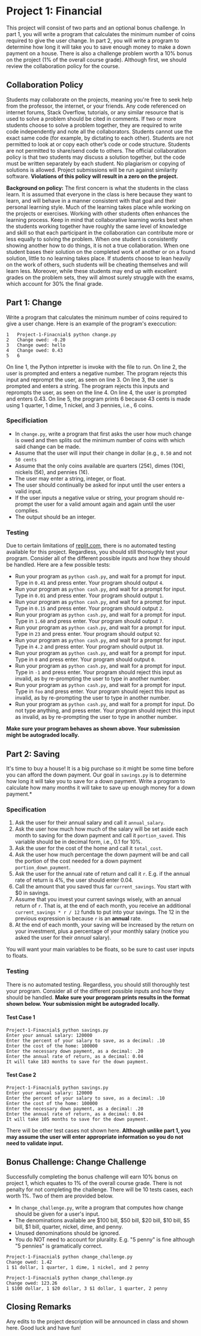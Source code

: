# Project 1: Financial

This project will consist of two parts and an optional bonus challenge. In part 1, you will write a program that calculates the minimum number of coins required to give the user change. In part 2, you will write a program to determine how long it will take you to save enough money to make a down payment on a house. There is also a challenge problem worth a 10% bonus on the project (1% of the overall course grade). Although first, we should review the collaboration policy for the course.

## Collaboration Policy

Students may collaborate on the projects, meaning you're free to seek help from the professor, the internet, or your friends. Any code referenced on internet forums, Stack Overflow, tutorials, or any similar resource that is used to solve a problem should be cited in comments. If two or more students choose to solve a problem together, they are required to write code independently and note all the collaborators. Students cannot use the exact same code (for example, by dictating to each other). Students are not permitted to look at or copy each other’s code or code structure. Students are not permitted to share/send code to others. The official collaboration policy is that two students may discuss a solution together, but the code must be written separately by each student. No plagiarism or copying of solutions is allowed. Project submissions will be run against similarity software. **Violations of this policy will result in a zero on the project.**

**Background on policy:** The first concern is what the students in the class learn. It is assumed that everyone in the class is here because they want to learn, and will behave in a manner consistent with that goal and their personal learning style. Much of the learning takes place while working on the projects or exercises. Working with other students often enhances the learning process. Keep in mind that collaborative learning works best when the students working together have roughly the same level of knowledge and skill so that each participant in the collaboration can contribute more or less equally to solving the problem. When one student is consistently showing another how to do things, it is not a true collaboration. When one student bases their solution on the completed work of another or on a found solution, little to no learning takes place. If students choose to lean heavily on the work of others, such students will be cheating themselves and will learn less. Moreover, while these students may end up with excellent grades on the problem sets, they will almost surely struggle with the exams, which account for 30% the final grade.

## Part 1: Change

Write a program that calculates the minimum number of coins required to give a user change. Here is an example of the program's execcution:

``` text
1   Project-1-Finacnial$ python change.py
2   Change owed: -0.20
3   Change owed: hello
4   Change owed: 0.43
5   6
```

On line 1, the Python intpretter is invoke with the file to run.
On line 2, the user is prompted and enters a negative number. The program rejects this input and reprompt the user, as seen on line 3.
On line 3, the user is prompted and enters a string. The program rejects this inputs and reprompts the user, as seen on the line 4.
On line 4, the user is prompted and enters 0.43.
On line 5, the program prints 6 because 43 cents is made using 1 quarter, 1 dime, 1 nickel, and 3 pennies, i.e., 6 coins.

### Specificiation

- In `change.py`, write a program that first asks the user how much change is owed and then splits out the minimum number of coins with which said change can be made.
- Assume that the user will input their change in dollar (e.g., `0.50` and not `50 cents`
- Assume that the only coins available are quarters (25¢), dimes (10¢), nickels (5¢), and pennies (1¢).
- The user may enter a string, integer, or float.
- The user should continually be asked for input until the user enters a valid input. 
- If the user inputs a negative value or string, your program should re-prompt the user for a valid amount again and again until the user complies.
- The output should be an integer. 

### Testing

Due to certain limitations of [replit.com](replit.com), there is no automated testing available for this project. Regardless, you should still thoroughly test your program. Consider all of the different possible inputs and how they should be handled. Here are a few possible tests:

- Run your program as `python cash.py`, and wait for a prompt for input. Type in `0.41` and press enter. Your program should output `4`.
- Run your program as `python cash.py`, and wait for a prompt for input. Type in `0.01` and press enter. Your program should output `1`.
- Run your program as `python cash.py`, and wait for a prompt for input. Type in `0.15` and press enter. Your program should output `2`.
- Run your program as `python cash.py`, and wait for a prompt for input. Type in `1.60` and press enter. Your program should output `7`.
- Run your program as `python cash.py`, and wait for a prompt for input. Type in `23` and press enter. Your program should output `92`.
- Run your program as `python cash.py`, and wait for a prompt for input. Type in `4.2` and press enter. Your program should output `18`.
- Run your program as `python cash.py`, and wait for a prompt for input. Type in `0` and press enter. Your program should output `0`.
- Run your program as `python cash.py`, and wait for a prompt for input. Type in `-1` and press enter. Your program should reject this input as invalid, as by re-prompting the user to type in another number.
- Run your program as `python cash.py`, and wait for a prompt for input. Type in `foo` and press enter. Your program should reject this input as invalid, as by re-prompting the user to type in another number.
- Run your program as `python cash.py`, and wait for a prompt for input. Do not type anything, and press enter. Your program should reject this input as invalid, as by re-prompting the user to type in another number.

**Make sure your program behaves as shown above. Your submission might be autograded locally.**

## Part 2: Saving

It's time to buy a house! It is a big purchase so it might be some time before you can afford the down payment. Our goal in `savings.py` is to determine how long it will take you to save for a down payment. Write a program to calculate how many months it will take to save up enough money for a down payment.*

### Specification

1. Ask the user for their annual salary and call it `annual_salary`.
2. Ask the user how much how much of the salary will be set aside each month to saving for the down payment and call it `portion_saved`. This variable should be in decimal form, i.e., 0.1 for 10%.
3. Ask the user for the cost of the home and call it `total_cost`.
4. Ask the user how much percentage the down payment will be and call the portion of the cost needed for a down payment `portion_down_payment`.
5. Ask the user for the annual rate of return and call it `r`. E.g. if the annual rate of return is 4%, the user should enter 0.04.
6. Call the amount that you saved thus far `current_savings`. You start with $0 in savings.
7. Assume that you invest your current savings wisely, with an annual return of `r`. That is, at the end of each month, you receive an additional `current_savings * r / 12` funds to put into your savings. The 12 in the previous expression is because `r` is an **annual** rate.
8. At the end of each month, your saving will be increased by the return on your investment, plus a percentage of your monthly salary (notice you asked the user for their *annual* salary).

You will want your main variables to be floats, so be sure to cast user inputs to floats.

### Testing

There is no automated testing. Regardless, you should still thoroughly test your program. Consider all of the different possible inputs and how they should be handled. **Make sure your progoram prints results in the format shown below. Your submission might be autograded locally.**

#### Test Case 1

``` text
Project-1-Finacnial$ python savings.py
Enter your annual salary: 120000
Enter the percent of your salary to save, as a decimal: .10
Enter the cost of the home: 100000
Enter the necessary down payment, as a decimal: .20
Enter the annual rate of return, as a decimal: 0.04
It will take 183 months to save for the down payment.
```

#### Test Case 2
``` text
Project-1-Finacnial$ python savings.py
Enter your annual salary: 120000
Enter the percent of your salary to save, as a decimal: .10
Enter the cost of the home: 100000
Enter the necessary down payment, as a decimal: .20
Enter the annual rate of return, as a decimal: 0.04
It will take 105 months to save for the down payment.
```

There will be other test cases not shown here. **Although unlike part 1, you may assume the user will enter appropriate information so you do not need to validate input.**

## Bonus Challenge: Change Challenge

Successfully completing the bonus challenge will earn 10% bonus on project 1, which equates to 1% of the overall course grade. There is not penalty for not completing the challenge. There will be 10 tests cases, each worth 1%. Two of them are provided below.

- In `change_challenge.py`, write a program that computes how change should be given for a user's input.
- The denominations available are $100 bill, $50 bill, $20 bill, $10 bill, $5 bill, $1 bill, quarter, nickel, dime, and penny.
- Unused denominations should be ignored.
- You do NOT need to account for plurality. E.g. "5 penny" is fine although "5 pennies" is gramatically correct.

``` text
Project-1-Finacnial$ python change_challenge.py
Change owed: 1.42
1 $1 dollar, 1 quarter, 1 dime, 1 nickel, and 2 penny
```

``` text
Project-1-Finacnial$ python change_challenge.py
Change owed: 123.26
1 $100 dollar, 1 $20 dollar, 3 $1 dollar, 1 quarter, 2 penny
```

## Closing Remarks

Any edits to the project description will be announced in class and shown here. Good luck and have fun!
